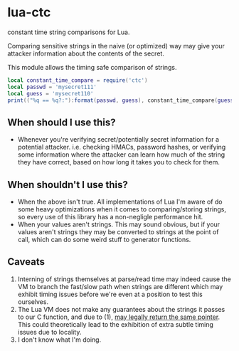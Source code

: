 # lua-ctc
constant time string comparisons for Lua.

Comparing sensitive strings in the naive (or optimized) way may give your attacker
information about the contents of the secret.

This module allows the timing safe comparison of strings.

```Lua
local constant_time_compare = require('ctc')
local passwd = 'mysecret111'
local guess = 'mysecret110'
print(("%q == %q?:"):format(passwd, guess), constant_time_compare(guess, passwd))
```

## When should I use this?

- Whenever you're verifying secret/potentially secret information for a potential
attacker. i.e. checking HMACs, password hashes, or verifying some information
where the attacker can learn how much of the string they have correct, based on
how long it takes you to check for them.

## When shouldn't I use this?

- When the above isn't true. All implementations of Lua I'm aware of do some heavy
optimizations when it comes to comparing/storing strings, so every use of this library
has a non-negligle performance hit.
- When your values aren't strings. This may sound obvious, but if your values aren't strings
they may be converted to strings at the point of call, which can do some weird stuff to generator functions.

## Caveats
1.  Interning of strings themselves at parse/read time may indeed cause the VM
    to branch the fast/slow path when strings are different which may exhibit
    timing issues before we're even at a position to test this ourselves.
2.  The Lua VM does not make any guarantees about the strings it passes to our
    C function, and due to (1), [may legally return the same pointer](http://www.lua.org/manual/5.2/manual.html#lua_tolstring).
    This could theoretically lead to the exhibition of extra subtle timing issues
    due to locality.
3.  I don't know what I'm doing.
